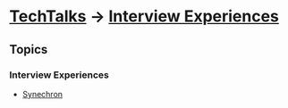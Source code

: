 # [TechTalks](../README.md) -> [Interview Experiences](./InterviewExp.md)

## Topics
### Interview Experiences
- [Synechron](./Synechron.md)